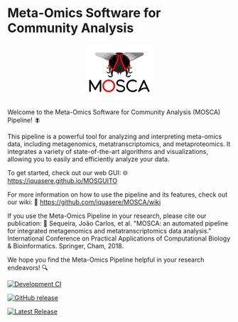 # Meta-Omics Software for Community Analysis

<p align="center" href="https://github.com/iquasere/MOSCA">
  <img width="30%" src="resources/mosca_logo.png" alt="Logo" title="Logo by Sérgio A. Silva">
</p>

Welcome to the Meta-Omics Software for Community Analysis (MOSCA) Pipeline! :fly:

This pipeline is a powerful tool for analyzing and interpreting meta-omics data, including metagenomics, metatranscriptomics, and metaproteomics. It integrates a variety of state-of-the-art algorithms and visualizations, allowing you to easily and efficiently analyze your data.

To get started, check out our web GUI: 🌐 https://iquasere.github.io/MOSGUITO

For more information on how to use the pipeline and its features, check out our wiki: 📖 https://github.com/iquasere/MOSCA/wiki

If you use the Meta-Omics Pipeline in your research, please cite our publication: 📄 Sequeira, João Carlos, et al. "MOSCA: an automated pipeline for integrated metagenomics and metatranscriptomics data analysis." International Conference on Practical Applications of Computational Biology & Bioinformatics. Springer, Cham, 2018.

We hope you find the Meta-Omics Pipeline helpful in your research endeavors! 🔍


[![Development CI](https://github.com/iquasere/MOSCA/actions/workflows/main.yml/badge.svg?branch=development)](https://github.com/iquasere/MOSCA/actions/workflows/main.yml)

[![GitHub release](https://img.shields.io/github/release/iquasere/MOSCA.svg)](https://github.com/iquasere/MOSCA/releases/latest)

[![Latest Release](https://img.shields.io/github/release-date/iquasere/MOSCA.svg)](https://github.com/iquasere/MOSCA/releases)
